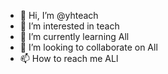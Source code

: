 - 👋 Hi, I’m @yhteach
- 👀 I’m interested in teach
- 🌱 I’m currently learning All
- 💞️ I’m looking to collaborate on All
- 📫 How to reach me ALl

<!---
yhteach/yhteach is a ✨ special ✨ repository because its `README.md` (this file) appears on your GitHub profile.
You can click the Preview link to take a look at your changes.
--->
